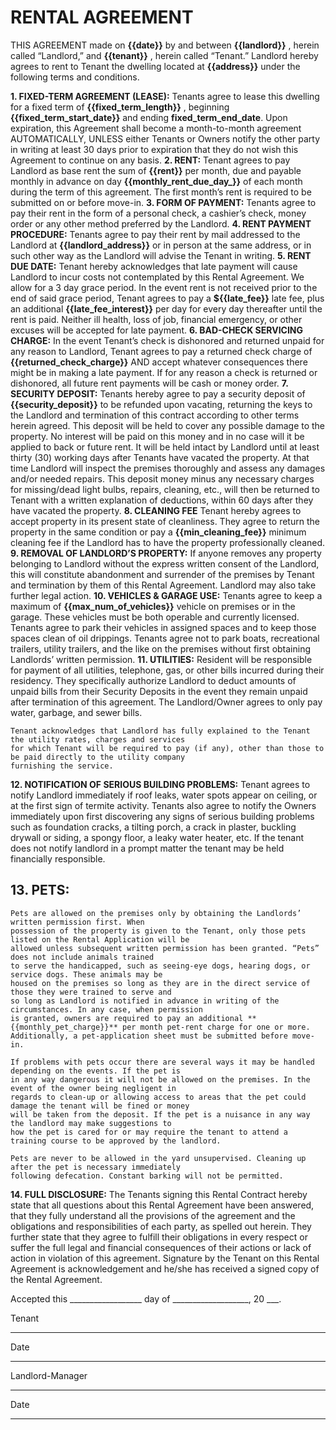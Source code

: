 # RENTAL AGREEMENT

THIS AGREEMENT made on **{{date}}** by and between **{{landlord}}** , herein called
“Landlord,” and **{{tenant}}** , herein called “Tenant.” Landlord hereby agrees to rent to Tenant the dwelling
located at **{{address}}** under the following terms and conditions.

**1. FIXED-TERM AGREEMENT (LEASE):**
    Tenants agree to lease this dwelling for a fixed term of **{{fixed_term_length}}** , beginning **{{fixed_term_start_date}}** and
    ending **fixed_term_end_date**. Upon expiration, this Agreement shall become a month-to-month agreement
    AUTOMATICALLY, UNLESS either Tenants or Owners notify the other party in writing at least 30 days
    prior to expiration that they do not wish this Agreement to continue on any basis.
**2. RENT:**
    Tenant agrees to pay Landlord as base rent the sum of **{{rent}}** per month, due and payable monthly in
    advance on day **{{monthly_rent_due_day_}}** of each month during the term of this agreement. The first month’s rent is required
    to be submitted on or before move-in.
**3. FORM OF PAYMENT:**
    Tenants agree to pay their rent in the form of a personal check, a cashier’s check, money order or any other method preferred by the Landlord. 
**4. RENT PAYMENT PROCEDURE:**
    Tenants agree to pay their rent by mail addressed to the Landlord at **{{landlord_address}}** or in
    person at the same address, or in such other way as the Landlord will advise the Tenant in writing.
**5. RENT DUE DATE:**
    Tenant hereby acknowledges that late payment will cause Landlord to incur costs not contemplated by this
    Rental Agreement. We allow for a 3 day grace period. In the event rent is not received prior to the end of
    said grace period, Tenant agrees to pay a **${{late_fee}}** late fee, plus an additional **{{late_fee_interest}}** per day for every day thereafter until the rent is paid. Neither ill health, loss of job, financial emergency, or other excuses will be accepted for
    late payment.
**6. BAD-CHECK SERVICING CHARGE:**
    In the event Tenant’s check is dishonored and returned unpaid for any reason to Landlord, Tenant agrees
    to pay a returned check charge of **{{returned_check_charge}}** AND accept whatever consequences there might be in making a
    late payment. If for any reason a check is returned or dishonored, all future rent payments will be cash or
    money order.
**7. SECURITY DEPOSIT:**
    Tenants hereby agree to pay a security deposit of **{{security_deposit}}** to be refunded upon vacating, returning the keys to
    the Landlord and termination of this contract according to other terms herein agreed. This deposit will be
    held to cover any possible damage to the property. No interest will be paid on this money and in no case
    will it be applied to back or future rent. It will be held intact by Landlord until at least thirty (30) working
    days after Tenants have vacated the property. At that time Landlord will inspect the premises thoroughly
    and assess any damages and/or needed repairs. This deposit money minus any necessary charges for
    missing/dead light bulbs, repairs, cleaning, etc., will then be returned to Tenant with a written explanation
    of deductions, within 60 days after they have vacated the property.
**8. CLEANING FEE**
    Tenant hereby agrees to accept property in its present state of cleanliness. They agree to return the property
    in the same condition or pay a **{{min_cleaning_fee}}** minimum cleaning fee if the Landlord has to have the property
    professionally cleaned.
**9. REMOVAL OF LANDLORD’S PROPERTY:**
    If anyone removes any property belonging to Landlord without the express written consent of the Landlord,
    this will constitute abandonment and surrender of the premises by Tenant and termination by them of this
    Rental Agreement. Landlord may also take further legal action.
**10. VEHICLES & GARAGE USE:**
    Tenants agree to keep a maximum of **{{max_num_of_vehicles}}** vehicle on premises or in the garage. These vehicles must be both
    operable and currently licensed. Tenants agree to park their vehicles in assigned spaces and to keep those
    spaces clean of oil drippings. Tenants agree not to park boats, recreational trailers, utility trailers, and the
    like on the premises without first obtaining Landlords’ written permission.
**11. UTILITIES:**
    Resident will be responsible for payment of all utilities, telephone, gas, or other bills incurred during their
    residency. They specifically authorize Landlord to deduct amounts of unpaid bills from their Security
    Deposits in the event they remain unpaid after termination of this agreement. The Landlord/Owner agrees
    to only pay water, garbage, and sewer bills.

    Tenant acknowledges that Landlord has fully explained to the Tenant the utility rates, charges and services
    for which Tenant will be required to pay (if any), other than those to be paid directly to the utility company
    furnishing the service.
**12. NOTIFICATION OF SERIOUS BUILDING PROBLEMS:**
    Tenant agrees to notify Landlord immediately if roof leaks, water spots appear on ceiling, or at the first sign
    of termite activity. Tenants also agree to notify the Owners immediately upon first discovering any signs of
    serious building problems such as foundation cracks, a tilting porch, a crack in plaster, buckling drywall or
    siding, a spongy floor, a leaky water heater, etc. If the tenant does not notify landlord in a prompt matter the
    tenant may be held financially responsible.
## 13. PETS:
    Pets are allowed on the premises only by obtaining the Landlords’ written permission first. When
    possession of the property is given to the Tenant, only those pets listed on the Rental Application will be
    allowed unless subsequent written permission has been granted. “Pets” does not include animals trained
    to serve the handicapped, such as seeing-eye dogs, hearing dogs, or service dogs. These animals may be
    housed on the premises so long as they are in the direct service of those they were trained to serve and
    so long as Landlord is notified in advance in writing of the circumstances. In any case, when permission
    is granted, owners are required to pay an additional **{{monthly_pet_charge}}** per month pet-rent charge for one or more.
    Additionally, a pet-application sheet must be submitted before move-in.

    If problems with pets occur there are several ways it may be handled depending on the events. If the pet is
    in any way dangerous it will not be allowed on the premises. In the event of the owner being negligent in
    regards to clean-up or allowing access to areas that the pet could damage the tenant will be fined or money
    will be taken from the deposit. If the pet is a nuisance in any way the landlord may make suggestions to
    how the pet is cared for or may require the tenant to attend a training course to be approved by the landlord.

    Pets are never to be allowed in the yard unsupervised. Cleaning up after the pet is necessary immediately
    following defecation. Constant barking will not be permitted.

**14. FULL DISCLOSURE:**
    The Tenants signing this Rental Contract hereby state that all questions about this Rental Agreement
    have been answered, that they fully understand all the provisions of the agreement and the obligations
    and responsibilities of each party, as spelled out herein. They further state that they agree to fulfill
    their obligations in every respect or suffer the full legal and financial consequences of their actions
    or lack of action in violation of this agreement. Signature by the Tenant on this Rental Agreement is
    acknowledgement and he/she has received a signed copy of the Rental Agreement.


Accepted this __________________ day of ___________________, 20 ___.

Tenant
___________________________________________________

Date
___________________________________________________

Landlord-Manager
___________________________________________________

Date
___________________________________________________
